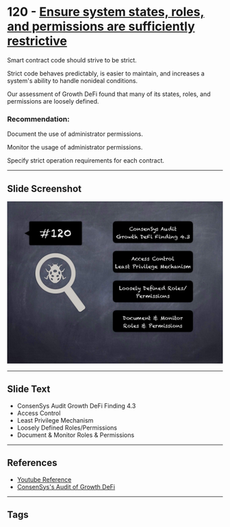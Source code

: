 
# 120 - [Ensure system states, roles, and permissions are sufficiently restrictive](./Ensure%20system%20states,%20roles,%20and%20permissions%20are%20sufficiently%20restrictive.md)

Smart contract code should strive to be strict. 

Strict code behaves predictably, is easier to maintain, and increases a system's ability to handle nonideal conditions. 

Our assessment of Growth DeFi found that many of its states, roles, and permissions are loosely defined.

### Recommendation:
Document the use of administrator permissions. 

Monitor the usage of administrator permissions. 

Specify strict operation requirements for each contract.
___
## Slide Screenshot
![120.jpg](../../images/8.%20Audit%20Findings%20201/120.jpg)
___
## Slide Text
- ConsenSys Audit Growth DeFi Finding 4.3
- Access Control
- Least Privilege Mechanism
- Loosely Defined Roles/Permissions
- Document & Monitor Roles & Permissions
___
## References
- [Youtube Reference](https://youtu.be/IXm6JAprhuw?t=1402)
- [ConsenSys's Audit of Growth DeFi](https://consensys.net/diligence/audits/2020/12/growth-defi-v1/#ensure-system-states-roles-and-permissions-are-sufficiently-restrictive)
___
## Tags
